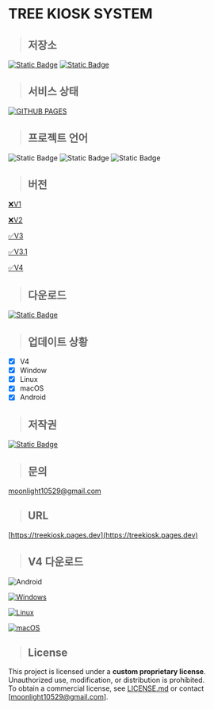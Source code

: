 # TREE KIOSK SYSTEM

> ## 저장소

[![Static Badge](https://img.shields.io/badge/android-3DDC84?style=for-the-badge&logo=android&logoColor=white)](https://github.com/treeentertainment/KIOSK-ANDROID)
[![Static Badge](https://img.shields.io/badge/electron-47848F?style=for-the-badge&logo=electron&logoColor=white)](https://github.com/202420505/KIOSK-DESKTOP)


> ## 서비스 상태

[![GITHUB PAGES](https://github.com/treeentertainment/KIOSK/actions/workflows/deploy.yml/badge.svg?branch=main)](https://github.com/treeentertainment/KIOSK/actions/workflows/deploy.yml)

> ## 프로젝트 언어

![Static Badge](https://img.shields.io/badge/html5-E34F26?style=for-the-badge&logo=html5&logoColor=white)
![Static Badge](https://img.shields.io/badge/javascript-F7DF1E?style=for-the-badge&logo=javascript&logoColor=white)
![Static Badge](https://img.shields.io/badge/css-%23663399?style=for-the-badge&logo=css)

> ## 버전

[❌V1](https://github.com/treeentertainment/KIOSK/tree/main/V1)

[❌V2](https://github.com/treeentertainment/KIOSK/tree/main/V2)

[✅V3](https://github.com/treeentertainment/KIOSK/tree/main/V3)

[✅V3.1](https://github.com/treeentertainment/KIOSK/tree/main/V3.1)

[✅️V4](https://github.com/treeentertainment/KIOSK/tree/main/V4)

> ## 다운로드

[![Static Badge](https://img.shields.io/badge/download-latest-blue?style=for-the-badge&logo=github)
](https://github.com/treeentertainment/KIOSK/releases/latest)

> ## 업데이트 상황

 - [X] V4
 - [X] Window
 - [x] Linux
 - [X] macOS
 - [X] Android

> ## 저작권

[![Static Badge](https://img.shields.io/badge/Q-green?style=for-the-badge&logo=github)
](https://github.com/202420505)

> ## 문의

[moonlight10529@gmail.com](mailto:moonlight10529@gmail.com)

> ## URL

[https://treekiosk.pages.dev](https://treekiosk.pages.dev)

> ## V4 다운로드

![Android](https://img.shields.io/badge/Android-green?style=for-the-badge&logo=android&logoColor=white&color=%233DDC84&link=https://github.com/treeentertainment/KIOSK/releases/download/V4/app-release.apk)

[![Windows](https://img.shields.io/badge/Windows-0078D6?style=for-the-badge&logo=windows&logoColor=white)](https://github.com/treeentertainment/KIOSK/releases/download/V4/TREE.KIOSK.V4-4.0.0.exe) 

[![Linux](https://img.shields.io/badge/Linux-FCC624?style=for-the-badge&logo=linux&logoColor=black)](https://github.com/treeentertainment/KIOSK/releases/download/V4/TREE.KIOSK.V4-4.0.0.AppImage)

[![macOS](https://img.shields.io/badge/mac%20os-000000?style=for-the-badge&logo=apple&logoColor=white)](https://github.com/treeentertainment/KIOSK/releases/download/V4/TREE.KIOSK.V4-4.0.0.dmg) 

> ## License

This project is licensed under a **custom proprietary license**.  
Unauthorized use, modification, or distribution is prohibited.  
To obtain a commercial license, see [LICENSE.md](./LICENSE.md) or contact [moonlight10529@gmail.com].
